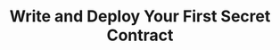 ---
id: deploy 
title: Write and Deploy Your First Secret Contract 
sidebar_label: Deploy Secret Contrtact
slug: /quick-start/deploy
---